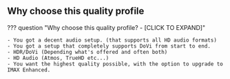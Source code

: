 ## Why choose this quality profile

??? question "Why choose this quality profile? - [CLICK TO EXPAND]"

    - You got a decent audio setup. (that supports all HD audio formats)
    - You got a setup that completely supports DoVi from start to end.
    - HDR/DoVi (Depending what's offered and often both)
    - HD Audio (Atmos, TrueHD etc...)
    - You want the highest quality possible, with the option to upgrade to IMAX Enhanced.
